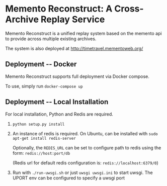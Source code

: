 Memento Reconstruct: A Cross-Archive Replay Service
===================================================

Memento Reconstruct is a unified replay system based on the memento api to provide across multiple existing archives.

The system is also deployed at http://timetravel.mementoweb.org/

## Deployment -- Docker

Memento Reconstruct supports full deployment via Docker compose.

To use, simply run ``docker-compose up``


## Deployment -- Local Installation

For local installation, Python and Redis are required.

1. `python setup.py install`

2. An instance of redis is required. On Ubuntu, can be installed with `sudo apt-get install redis-server`

   Optionally, the `REDIS_URL` can be set to configure path to redis using the form: `redis://host:port/db`

   (Redis url for default redis configuration is: `redis://localhost:6379/0`)


3. Run with `./run-uwsgi.sh` or just `uwsgi uwsgi.ini` to start uwsgi. The UPORT env can be configured to specify a uwsgi port



